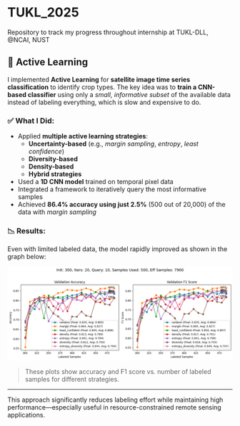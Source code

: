 # TUKL_2025

Repository to track my progress throughout internship at TUKL-DLL, @NCAI, NUST

## 🔁 Active Learning

I implemented **Active Learning** for **satellite image time series classification** to identify crop types. The key idea was to **train a CNN-based classifier** using only a *small, informative subset* of the available data instead of labeling everything, which is slow and expensive to do.

### ✅ What I Did:

- Applied **multiple active learning strategies**:
  - **Uncertainty-based** (e.g., *margin sampling*, *entropy*, *least confidence*)
  - **Diversity-based**
  - **Density-based**
  - **Hybrid strategies**
- Used a **1D CNN model** trained on temporal pixel data
- Integrated a framework to iteratively query the most informative samples
- Achieved **86.4% accuracy using just 2.5%** (500 out of 20,000) of the data with *margin sampling*

### 📉 Results:

Even with limited labeled data, the model rapidly improved as shown in the graph below:

![Active Learning Accuracy](https://github.com/wamiqulislam/TUKL_2025/blob/main/Active%20Learning/Plots/300%2C20%2C10%2Ccomplete.png)

> These plots show accuracy and F1 score vs. number of labeled samples for different strategies.

---

This approach significantly reduces labeling effort while maintaining high performance—especially useful in resource-constrained remote sensing applications.
